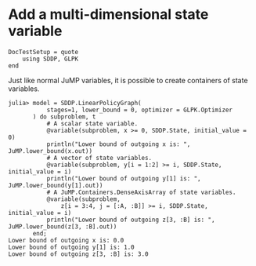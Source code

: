 # Add a multi-dimensional state variable

```@meta
DocTestSetup = quote
    using SDDP, GLPK
end
```

Just like normal JuMP variables, it is possible to create containers of state
variables.

```jldoctest; filter=r"A policy graph.+"s
julia> model = SDDP.LinearPolicyGraph(
           stages=1, lower_bound = 0, optimizer = GLPK.Optimizer
       ) do subproblem, t
           # A scalar state variable.
           @variable(subproblem, x >= 0, SDDP.State, initial_value = 0)
           println("Lower bound of outgoing x is: ", JuMP.lower_bound(x.out))
           # A vector of state variables.
           @variable(subproblem, y[i = 1:2] >= i, SDDP.State, initial_value = i)
           println("Lower bound of outgoing y[1] is: ", JuMP.lower_bound(y[1].out))
           # A JuMP.Containers.DenseAxisArray of state variables.
           @variable(subproblem,
               z[i = 3:4, j = [:A, :B]] >= i, SDDP.State, initial_value = i)
           println("Lower bound of outgoing z[3, :B] is: ", JuMP.lower_bound(z[3, :B].out))
       end;
Lower bound of outgoing x is: 0.0
Lower bound of outgoing y[1] is: 1.0
Lower bound of outgoing z[3, :B] is: 3.0
```
